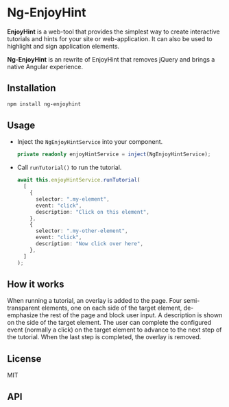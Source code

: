 # Ng-EnjoyHint

**EnjoyHint** is a web-tool that provides the simplest way to create interactive tutorials and hints for your site or web-application. It can also be used to highlight and sign application elements.

**Ng-EnjoyHint** is an rewrite of EnjoyHint that removes jQuery and brings a native Angular experience.

## Installation

```bash
npm install ng-enjoyhint
```

## Usage

- Inject the `NgEnjoyHintService` into your component.
  ```ts
  private readonly enjoyHintService = inject(NgEnjoyHintService);
  ```
- Call `runTutorial()` to run the tutorial.
  ```ts
  await this.enjoyHintService.runTutorial(
    [
      {
        selector: ".my-element",
        event: "click",
        description: "Click on this element",
      },
      {
        selector: ".my-other-element",
        event: "click",
        description: "Now click over here",
      },
    ]
  );
  ```


## How it works

When running a tutorial, an overlay is added to the page. Four semi-transparent elements, one on each side of the target element, de-emphasize
the rest of the page and block user input. A description is shown on the side of the target element. The user can complete the configured event
(normally a click) on the target element to advance to the next step of the tutorial. When the last step is completed, the overlay is removed.

## License

MIT

## API
